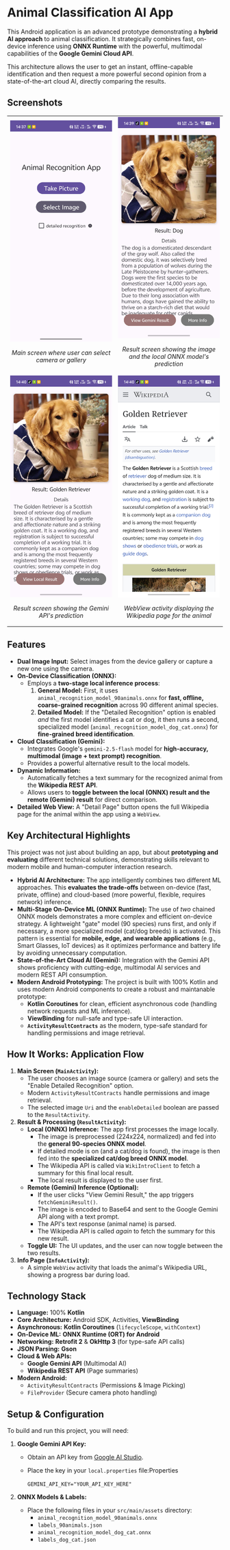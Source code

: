 # Animal Classification AI App

This Android application is an advanced prototype demonstrating a **hybrid AI approach** to animal classification. It strategically combines fast, on-device inference using **ONNX Runtime** with the powerful, multimodal capabilities of the **Google Gemini Cloud API**.

This architecture allows the user to get an instant, offline-capable identification and then request a more powerful second opinion from a state-of-the-art cloud AI, directly comparing the results.

## Screenshots
<table>
  <tr>
    <td width="50%">
      <img src="image/e4cd0c3653f508d38b1a3e733b476bb6.jpg" width="100%" alt="Main screen" />
      <p align="center"><em>Main screen where user can select camera or gallery</em></p>
    </td>
    <td width="50%">
      <img src="image/68138f6894857ad330c734905f155229.jpg" width="100%" alt="Local ONNX result" />
      <p align="center"><em>Result screen showing the image and the local ONNX model's prediction</em></p>
    </td>
  </tr>
  <tr>
    <td width="50%">
      <img src="image/272c50172ca1ce50da315cae5ee723fb.jpg" width="100%" alt="Gemini API result" />
      <p align="center"><em>Result screen showing the Gemini API's prediction</em></p>
    </td>
    <td width="50%">
      <img src="image/73971fcf1b558526a379e14cd9a6dac1.jpg" width="100%" alt="Wikipedia info page" />
      <p align="center"><em>WebView activity displaying the Wikipedia page for the animal</em></p>
    </td>
  </tr>
</table>


## Features

- **Dual Image Input:** Select images from the device gallery or capture a new one using the camera.
- **On-Device Classification (ONNX):**
    - Employs a **two-stage local inference process**:
        1. **General Model:** First, it uses `animal_recognition_model_90animals.onnx` for **fast, offline, coarse-grained recognition** across 90 different animal species.
        2. **Detailed Model:** If the "Detailed Recognition" option is enabled *and* the first model identifies a cat or dog, it then runs a second, specialized model (`animal_recognition_model_dog_cat.onnx`) for **fine-grained breed identification**.
- **Cloud Classification (Gemini):**
    - Integrates Google's `gemini-2.5-flash` model for **high-accuracy, multimodal (image + text prompt) recognition**.
    - Provides a powerful alternative result to the local models.
- **Dynamic Information:**
    - Automatically fetches a text summary for the recognized animal from the **Wikipedia REST API**.
    - Allows users to **toggle between the local (ONNX) result and the remote (Gemini) result** for direct comparison.
- **Detailed Web View:** A "Detail Page" button opens the full Wikipedia page for the animal within the app using a `WebView`.

## Key Architectural Highlights

This project was not just about building an app, but about **prototyping and evaluating** different technical solutions, demonstrating skills relevant to modern mobile and human-computer interaction research.

- **Hybrid AI Architecture:** The app intelligently combines two different ML approaches. This **evaluates the trade-offs** between on-device (fast, private, offline) and cloud-based (more powerful, flexible, requires network) inference.
- **Multi-Stage On-Device ML (ONNX Runtime):** The use of *two* chained ONNX models demonstrates a more complex and efficient on-device strategy. A lightweight "gate" model (90 species) runs first, and only if necessary, a more specialized model (cat/dog breeds) is activated. This pattern is essential for **mobile, edge, and wearable applications** (e.g., Smart Glasses, IoT devices) as it optimizes performance and battery life by avoiding unnecessary computation.
- **State-of-the-Art Cloud AI (Gemini):** Integration with the Gemini API shows proficiency with cutting-edge, multimodal AI services and modern REST API consumption.
- **Modern Android Prototyping:** The project is built with 100% Kotlin and uses modern Android components to create a robust and maintanable prototype:
    - **Kotlin Coroutines** for clean, efficient asynchronous code (handling network requests and ML inference).
    - **ViewBinding** for null-safe and type-safe UI interaction.
    - **`ActivityResultContracts`** as the modern, type-safe standard for handling permissions and image retrieval.

## How It Works: Application Flow

1. **Main Screen (`MainActivity`):**
    - The user chooses an image source (camera or gallery) and sets the "Enable Detailed Recognition" option.
    - Modern `ActivityResultContracts` handle permissions and image retrieval.
    - The selected image `Uri` and the `enableDetailed` boolean are passed to the `ResultActivity`.
2. **Result & Processing (`ResultActivity`):**
    - **Local (ONNX) Inference:** The app first processes the image locally.
        - The image is preprocessed (224x224, normalized) and fed into the **general 90-species ONNX model**.
        - If detailed mode is on (and a cat/dog is found), the image is then fed into the **specialized cat/dog breed ONNX model**.
        - The Wikipedia API is called via `WikiIntroClient` to fetch a summary for this final local result.
        - The local result is displayed to the user first.
    - **Remote (Gemini) Inference (Optional):**
        - If the user clicks "View Gemini Result," the app triggers `fetchGeminiResult()`.
        - The image is encoded to Base64 and sent to the Google Gemini API along with a text prompt.
        - The API's text response (animal name) is parsed.
        - The Wikipedia API is called *again* to fetch the summary for this new result.
    - **Toggle UI:** The UI updates, and the user can now toggle between the two results.
3. **Info Page (`InfoActivity`):**
    - A simple `WebView` activity that loads the animal's Wikipedia URL, showing a progress bar during load.

## Technology Stack

- **Language:** 100% **Kotlin**
- **Core Architecture:** Android SDK, Activities, **ViewBinding**
- **Asynchronous:** **Kotlin Coroutines** (`lifecycleScope`, `withContext`)
- **On-Device ML:** **ONNX Runtime (ORT) for Android**
- **Networking:** **Retrofit 2** & **OkHttp 3** (for type-safe API calls)
- **JSON Parsing:** **Gson**
- **Cloud & Web APIs:**
    - **Google Gemini API** (Multimodal AI)
    - **Wikipedia REST API** (Page summaries)
- **Modern Android:**
    - `ActivityResultContracts` (Permissions & Image Picking)
    - `FileProvider` (Secure camera photo handling)

## Setup & Configuration

To build and run this project, you will need:

1. **Google Gemini API Key:**
    - Obtain an API key from [Google AI Studio](https://www.google.com/search?q=https://ai.google.dev/makersuite).
    - Place the key in your `local.properties` file:Properties
        
        `GEMINI_API_KEY="YOUR_API_KEY_HERE"`
        
2. **ONNX Models & Labels:**
    - Place the following files in your `src/main/assets` directory:
        - `animal_recognition_model_90animals.onnx`
        - `labels_90animals.json`
        - `animal_recognition_model_dog_cat.onnx`
        - `labels_dog_cat.json`